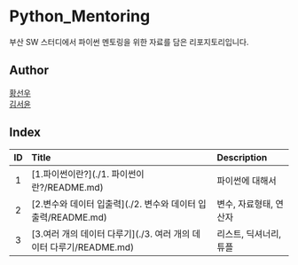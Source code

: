 # Python_Mentoring

부산 SW 스터디에서 파이썬 멘토링을 위한 자료를 담은 리포지토리입니다.

## Author

[황선우](http://github.com/sionhwang)   
[김서윤](https://github.com/M0ONLIT)

## Index

|ID|Title|Description|
|:---:|:---|:---|
|1|[1.파이썬이란?](./1. 파이썬이란?/README.md)|파이썬에 대해서|
|2|[2.변수와 데이터 입출력](./2. 변수와 데이터 입출력/README.md)|변수, 자료형태, 연산자|
|3|[3.여러 개의 데이터 다루기](./3. 여러 개의 데이터 다루기/README.md)|리스트, 딕셔너리, 튜플|

